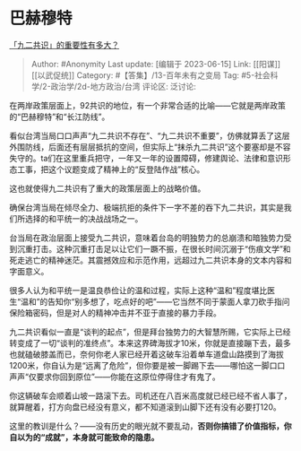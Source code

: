 # 巴赫穆特
[「九二共识」的重要性有多大？](https://www.zhihu.com/question/22045393/answer/3075123505)

> Author: #Anonymity
> Last update: [编辑于 2023-06-15]
> Link: [[阳谋]] [[以武促统]]
> Category: #【答集】/13-百年未有之变局
> Tag: #5-社会科学/2-政治学/2d-地方政治/台湾
> 评论区:
> 泛讨论:

在两岸政策层面上，92共识的地位，有一个非常合适的比喻——它就是两岸政策的“巴赫穆特”和“长江防线”。

看似台湾当局口口声声“九二共识不存在”、“九二共识不重要”，仿佛就算丢了这层外围防线，后面还有层层抵抗的空间，但实际上“抹杀九二共识”这个要塞却是不容失守的。ta们在这里重兵把守，一年又一年的设置障碍，修建舆论、法律和意识形态工事，把这个议题变成了精神上的“反登陆作战”核心。

这也就使得九二共识有了重大的政策层面上的战略价值。

确保台湾当局在倾尽全力、极端抗拒的条件下一字不差的吞下九二共识，其实是我们所选择的和平统一的决战战场之一。

台当局在政治层面上接受九二共识，意味着台岛的明独势力的总崩溃和暗独势力受到沉重打击。这种沉重打击足以让它们一蹶不振，在很长时间沉溺于“伤痕文学”和死走逃亡的精神迷茫。其震撼效应和示范作用，远超过九二共识本身的文本内容和字面意义。

很多人认为和平统一是温良恭俭让的温和过程，实际上这种“温和”程度堪比医生“温和”的告知你“别多想了，吃点好的吧”——它当然不同于蒙面人拿刀砍手指问保险箱密码，但是对人的精神冲击并不亚于直接的暴力手段。

九二共识看似一直是“谈判的起点”，但是拜台独势力的大智慧所赐，它实际上已经转变成了一切“谈判的准终点”。本来这界碑海拔才10米，你就是直接蹦下去，最多也就磕破膝盖而已，奈何你老人家已经开着这破车沿着单车道盘山路摸到了海拔1200米，你自认为是“远离了危险”，但你要是被一脚踢下去——哪怕这一脚口口声声“仅要求你回到原位”——你能在这原位停得住才有鬼了。

你这辆破车会顺着山坡一路滚下去。司机还在八百米高度就已经已经不省人事了，就算醒着，打方向盘已经没有意义，都不知道滚到山脚下还有没有必要打120。

这里的教训是什么？——没有历史的眼光就不要乱动，**否则你搞错了价值指标，你自以为的“成就”，本身就可能致命的隐患。**
